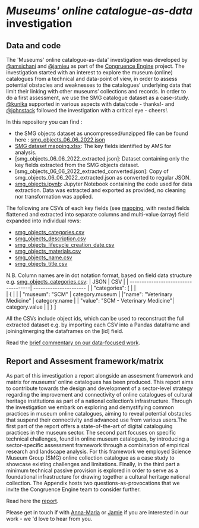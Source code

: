 # _Museums' online catalogue-as-data_ investigation

## Data and code 

The 'Museums' online catalogue-as-data' investigation was developed by [@amsichani](https://github.com/amsichani) and [@jamieu](https://github.com/jamieu) as part of the [Congruence Engine](https://www.sciencemuseumgroup.org.uk/project/the-congruence-engine/) project. The investigation started with an interest to explore the museum (online) catalogues from a technical and data-point of view, in order to assess potential obstacles and weaknesses to the catalogues’ underlying data that limit their linking with other museums’ collections and records. In order to do a first assessment, we use the SMG catalogue dataset as a case-study. [@kunika](https://github.com/kunika) supported in various aspects with data/code - thanks!- and [@johnstack](https://github.com/johnstack) followed the investigation with a critical eye - cheers!.

In this repository you can find :

* the SMG objects dataset as uncompressed/unzipped file can be found here : [smg_objects_06_06_2022.json](https://github.com/congruence-engine/datasets/blob/main/smg/smg_objects.md) 
* [SMG dataset mapping.xlsx](https://github.com/congruence-engine/catalogues-as-data/blob/main/SMG%20dataset%20mapping.xlsx): The key fields identified by AMS for analysis.
* [smg_objects_06_06_2022_extracted.json]: Dataset containing only the key fields extracted from the SMG objects dataset.
* [smg_objects_06_06_2022_extracted_converted.json]: Copy of smg_objects_06_06_2022_extracted.json as converted to regular JSON.
* [smg_objects.ipynb](https://github.com/congruence-engine/catalogues-as-data/blob/main/smg_objects.ipynb): Jupyter Notebook containing the code used for data extraction. Data was extracted and exported as provided, no cleaning nor transformation was applied.
 
 The following are CSVs of each key fields (see [mapping](https://github.com/congruence-engine/catalogues-as-data/blob/main/SMG%20dataset%20mapping.xlsx), with nested fields flattened and extracted into separate columns and multi-value (array) field expanded into individual rows:
* [smg_objects_categories.csv](https://github.com/congruence-engine/catalogues-as-data/blob/main/data/smg_objects_categories.csv)
* [smg_objects_description.csv](https://github.com/congruence-engine/catalogues-as-data/blob/main/data/smg_objects_description.csv.zip)
* [smg_objects_lifecycle_creation_date.csv](https://github.com/congruence-engine/catalogues-as-data/blob/main/data/smg_objects_lifecycle_creation_date.csv)
* [smg_objects_materials.csv](https://github.com/congruence-engine/catalogues-as-data/blob/main/data/smg_objects_materials.csv)
* [smg_objects_name.csv](https://github.com/congruence-engine/catalogues-as-data/blob/main/data/smg_objects_name.csv)
* [smg_objects_title.csv](https://github.com/congruence-engine/catalogues-as-data/blob/main/data/smg_objects_title.csv.zip)

 
N.B. Column names are in dot notation format, based on field data structure e.g. [smg_objects_categories.csv](https://github.com/congruence-engine/catalogues-as-data/blob/main/smg_objects_categories.csv):
| JSON                                | CSV |
| ------------------------------------| ---------------------- |
| "categories": [                     |                 |  
|    {                                |                    |
|       "museum": "SCM"               |  category.museum    |
|"name": "Veterinary Medicine"        |  category.name    |
| "value": "SCM - Veterinary Medicine"|   category.value   |
| }
]


All the CSVs include object ids, which can be used to reconstruct the full extracted dataset e.g. by importing each CSV into a Pandas dataframe and joining/merging the dataframes on the [id] field. 

Read the [brief commentary on our data-focused work](https://github.com/congruence-engine/catalogues-as-data/blob/main/museum%20online%20catalogues-as-data_data-focused%20work.pdf).

## Report and Assesment framework/matrix
As part of this investigation a report alongside an assesment framework and matrix for museums' online catalogues has been produced.
This report aims to contribute towards the design and development of a sector-level strategy regarding the improvement and connectivity of online catalogues of cultural heritage institutions as part of a national collection’s infrastructure. Through the investigation we embark on exploring and demystifying common practices in museum online catalogues, aiming to reveal potential obstacles that suspend their connectivity and advanced use from various users.The first part of the report offers a state-of-the-art of digital cataloguing practices in the museum sector. The second part focuses on specific technical challenges, found in online museum catalogues, by introducing a sector-specific assessment framework through a combination of empirical research and landscape analysis. For this framework we employed Science Museum Group (SMG) online collection catalogue as a case study to showcase existing challenges and limitations. Finally, in the third part a minimum technical passive provision is explored in order to serve as a foundational infrastructure for drawing together a cultural heritage national collection. The Appendix hosts two questions-as-provocations that we invite the Congruence Engine team to consider further. 

Read here the [report](https://github.com/congruence-engine/catalogues-as-data/blob/main/museum%20online%20catalogues-as-data_report_FINAL.pdf).


Please get in touch if with [Anna-Maria](mailto:annamaria.sichani@sas.ac.uk) or [Jamie](mailto:jamie.unwin@sciencemuseum.ac.uk) if you are interested in our work - we 'd love to hear from you.
